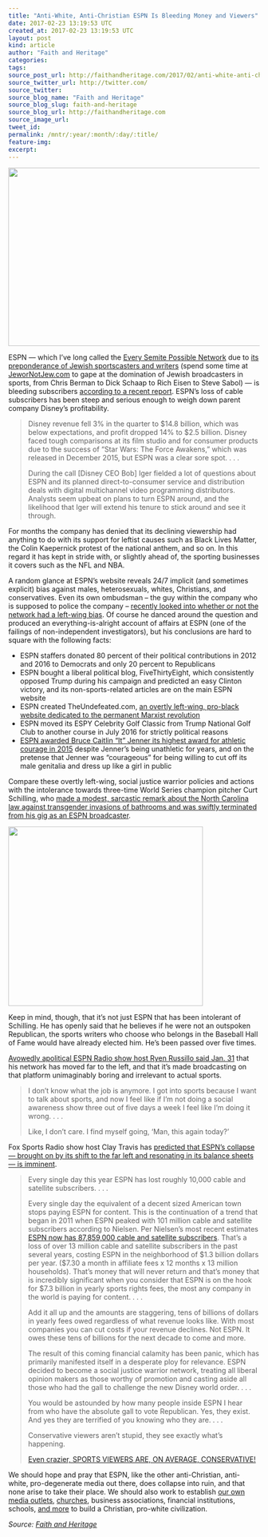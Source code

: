 ```yaml
---
title: "Anti-White, Anti-Christian ESPN Is Bleeding Money and Viewers"
date: 2017-02-23 13:19:53 UTC
created_at: 2017-02-23 13:19:53 UTC
layout: post
kind: article
author: "Faith and Heritage"
categories: 
tags: 
source_post_url: http://faithandheritage.com/2017/02/anti-white-anti-christian-espn-is-bleeding-money-and-viewers/
source_twitter_url: http://twitter.com/
source_twitter: 
source_blog_name: "Faith and Heritage"
source_blog_slug: faith-and-heritage
source_blog_url: http://faithandheritage.com
source_image_url: 
tweet_id:
permalink: /mntr/:year/:month/:day/:title/
feature-img: 
excerpt:
---
```

<p><img class="aligncenter wp-image-10858" src="http://faithandheritage.com/wp-content/uploads/2017/02/ESPN-Hillary-Clinton-SJWs-anti-white-anti-Christian-anti-male-leftist-liberals-plummeting-profits.png" alt="" width="630" height="357"></p>
<p>ESPN — which I’ve long called the <a href="https://infogalactic.com/info/List_of_Jewish_sportscasters_and_promoters">Every Semite Possible Network</a> due to <a href="http://viv-bernstein.blogspot.com/2013/07/the-merry-jews-of-nascar.html?m=1">its preponderance of Jewish sportscasters and writers</a> (spend some time at <a href="http://www.jewornotjew.com/profile.jsp?ID=434">JeworNotJew.com</a> to gape at the domination of Jewish broadcasters in sports, from Chris Berman to Dick Schaap to Rich Eisen to Steve Sabol) — is bleeding subscribers <a href="http://www.marketwatch.com/story/espn-struggles-wont-go-away-but-disney-ceo-thinks-he-has-the-answer-2017-02-08">according to a recent report</a>. ESPN’s loss of cable subscribers has been steep and serious enough to weigh down parent company Disney’s profitability.</p>
<blockquote><p>Disney revenue fell 3% in the quarter to $14.8 billion, which was below expectations, and profit dropped 14% to $2.5 billion. Disney faced tough comparisons at its film studio and for consumer products due to the success of “Star Wars: The Force Awakens,” which was released in December 2015, but ESPN was a clear sore spot. . . .</p>
<p>During the call [Disney CEO Bob] Iger fielded a lot of questions about ESPN and its planned direct-to-consumer service and distribution deals with digital multichannel video programming distributors. Analysts seem upbeat on plans to turn ESPN around, and the likelihood that Iger will extend his tenure to stick around and see it through.</p></blockquote>
<p>For months the company has denied that its declining viewership had anything to do with its support for leftist causes such as Black Lives Matter, the Colin Kaepernick protest of the national anthem, and so on. In this regard it has kept in stride with, or slightly ahead of, the sporting businesses it covers such as the NFL and NBA.</p>
<p>A random glance at ESPN’s website reveals 24/7 implicit (and sometimes explicit) bias against males, heterosexuals, whites, Christians, and conservatives. Even its own ombudsman – the guy within the company who is supposed to police the company – <a href="http://www.breitbart.com/sports/2016/11/10/espns-brady-wonders-network-liberal/">recently looked into whether or not the network had a left-wing bias</a>. Of course he danced around the question and produced an everything-is-alright account of affairs at ESPN (one of the failings of non-independent investigators), but his conclusions are hard to square with the following facts:</p>
<ul>
<li>ESPN staffers donated 80 percent of their political contributions in 2012 and 2016 to Democrats and only 20 percent to Republicans</li>
<li>ESPN bought a liberal political blog, FiveThirtyEight, which consistently opposed Trump during his campaign and predicted an easy Clinton victory, and its non-sports-related articles are on the main ESPN website</li>
<li>ESPN created TheUndefeated.com, <a href="https://theundefeated.com/features/if-you-thought-sports-were-ever-separate-from-politics-think-again/">an overtly left-wing, pro-black website dedicated to the permanent Marxist revolution</a></li>
<li>ESPN moved its ESPY Celebrity Golf Classic from Trump National Golf Club to another course in July 2016 for strictly political reasons</li>
<li><a href="http://www.latimes.com/entertainment/tv/la-et-st-caitlyn-jenner-courage-award-espys-20150715-story.html">ESPN awarded Bruce Caitlin “It” Jenner its highest award for athletic courage in 2015</a> despite Jenner’s being unathletic for years, and on the pretense that Jenner was “courageous” for being willing to cut off its male genitalia and dress up like a girl in public</li>
</ul>
<p>Compare these overtly left-wing, social justice warrior policies and actions with the intolerance towards three-time World Series champion pitcher Curt Schilling, who <a href="http://www.breitbart.com/social-justice/2016/04/20/social-justice-warriors-get-major-league-scalp-espn-fires-baseball-legend-curt-schilling-transgender-comments/">made a modest, sarcastic remark about the North Carolina law against transgender invasions of bathrooms and was swiftly terminated from his gig as an ESPN broadcaster</a>.</p>
<p><img class="aligncenter wp-image-10857" src="http://faithandheritage.com/wp-content/uploads/2017/02/Curt-Schilling-transgender-joke-ESPN-firing.jpg" alt="" width="390" height="359"></p>
<p>Keep in mind, though, that it’s not just ESPN that has been intolerant of Schilling. He has openly said that he believes if he were not an outspoken Republican, the sports writers who choose who belongs in the Baseball Hall of Fame would have already elected him. He’s been passed over five times.</p>
<p><a href="http://thebiglead.com/2017/01/31/ryen-russillo-with-trump-and-politics-i-dont-know-what-job-of-sports-talk-host-is-anymore/">Avowedly apolitical ESPN Radio show host Ryen Russillo said Jan. 31</a> that his network has moved far to the left, and that it’s made broadcasting on that platform unimaginably boring and irrelevant to actual sports.</p>
<blockquote><p>I don’t know what the job is anymore. I got into sports because I want to talk about sports, and now I feel like if I’m not doing a social awareness show three out of five days a week I feel like I’m doing it wrong. . . .</p>
<p>Like, I don’t care. I find myself going, ‘Man, this again today?’<b> </b></p></blockquote>
<p>Fox Sports Radio show host Clay Travis has <a href="http://www.outkickthecoverage.com/espn-profit-plummets-as-network-turns-left-020817">predicted that ESPN’s collapse — brought on by its shift to the far left and resonating in its balance sheets — is imminent</a>.</p>
<blockquote><p>Every single day this year ESPN has lost roughly 10,000 cable and satellite subscribers. . . .</p>
<p>Every single day the equivalent of a decent sized American town stops paying ESPN for content. This is the continuation of a trend that began in 2011 when ESPN peaked with 101 million cable and satellite subscribers according to Nielsen. Per Nielsen’s most recent estimates <a href="https://sportstvratings.com/how-many-more-homes-is-espn-in-than-fs1-february-2017-cable-coverage-estimates/7433/">ESPN now has 87,859,000 cable and satellite subscribers</a>. That’s a loss of over 13 million cable and satellite subscribers in the past several years, costing ESPN in the neighborhood of $1.3 billion dollars per year. ($7.30 a month in affiliate fees x 12 months x 13 million households). That’s money that will never return and that’s money that is incredibly significant when you consider that ESPN is on the hook for $7.3 billion in yearly sports rights fees, the most any company in the world is paying for content. . . .</p>
<p>Add it all up and the amounts are staggering, tens of billions of dollars in yearly fees owed regardless of what revenue looks like. With most companies you can cut costs if your revenue declines. Not ESPN. It owes these tens of billions for the next decade to come and more.</p>
<p>The result of this coming financial calamity has been panic, which has primarily manifested itself in a desperate ploy for relevance. ESPN decided to become a social justice warrior network, treating all liberal opinion makers as those worthy of promotion and casting aside all those who had the gall to challenge the new Disney world order. . . .</p>
<p>You would be astounded by how many people inside ESPN I hear from who have the absolute gall to vote Republican. Yes, they exist. And yes they are terrified of you knowing who they are. . . .</p>
<p>Conservative viewers aren’t stupid, they see exactly what’s happening.</p>
<p><a href="https://twitter.com/ClayTravis/status/768471379800887296?ref_src=twsrc%5Etfw">Even crazier, SPORTS VIEWERS ARE, ON AVERAGE, CONSERVATIVE!<i></i></a></p></blockquote>
<p>We should hope and pray that ESPN, like the other anti-Christian, anti-white, pro-degenerate media out there, does collapse into ruin, and that none arise to take their place. We should also work to establish <a href="http://faithandheritage.com/">our own media outlets</a>, <a href="http://gmwhiteamerica.com/churches/">churches</a>, business associations, financial institutions, schools, <a href="http://gmwhiteamerica.com/">and more</a> to build a Christian, pro-white civilization.</p><div class="">
    <i>Source: <a href="http://faithandheritage.com">Faith and Heritage</a></i>
</div>
